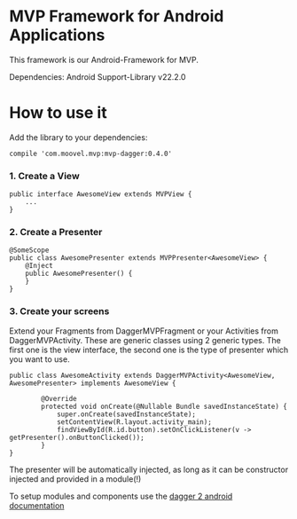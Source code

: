# MVP Framework for Android Applications

This framework is our Android-Framework for MVP.

Dependencies:
Android Support-Library v22.2.0

# How to use it

Add the library to your dependencies:
```
compile 'com.moovel.mvp:mvp-dagger:0.4.0'
```



### 1. Create a View
```
public interface AwesomeView extends MVPView {
    ...
}
```

### 2. Create a Presenter
```
@SomeScope
public class AwesomePresenter extends MVPPresenter<AwesomeView> {
    @Inject
    public AwesomePresenter() {
    }
}
```

### 3. Create your screens
Extend your Fragments from DaggerMVPFragment or your Activities from DaggerMVPActivity. These are
generic classes using 2 generic types. The first one is the view interface, the second one is 
the type of presenter which you want to use.

```
public class AwesomeActivity extends DaggerMVPActivity<AwesomeView, AwesomePresenter> implements AwesomeView {

        @Override
        protected void onCreate(@Nullable Bundle savedInstanceState) {
            super.onCreate(savedInstanceState);
            setContentView(R.layout.activity_main);
            findViewById(R.id.button).setOnClickListener(v -> getPresenter().onButtonClicked());
        }
}
```

The presenter will be automatically injected, as long as it can be constructor injected and provided in a module(!)

To setup modules and components use the [dagger 2 android documentation](https://google.github.io/dagger/android.html)